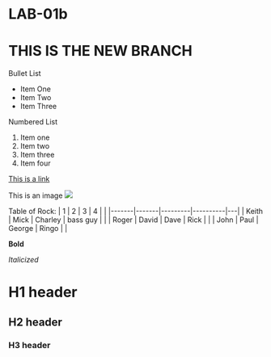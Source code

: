 # LAB-01b

# **THIS IS THE NEW BRANCH**

Bullet List

* Item One
* Item Two
* Item Three

Numbered List
1. Item one
1. Item two
1. Item three
1. Item four

[This is a link](www.trashtreasury.com)

This is an image
![](https://static.wixstatic.com/media/f16fe4_077e1a6a23d14abd8b9ec89e53dc582d.jpg/v1/fill/w_1342,h_898,al_c,q_85,usm_0.66_1.00_0.01/f16fe4_077e1a6a23d14abd8b9ec89e53dc582d.webp)


Table of Rock:
| 1     | 2     | 3       | 4        |   |
|-------|-------|---------|----------|---|
| Keith | Mick  | Charley | bass guy |   |
| Roger | David | Dave    | Rick     |   |
| John  | Paul  | George  | Ringo    |   |

**Bold**

_Italicized_

# H1 header

## H2 header

### H3 header
